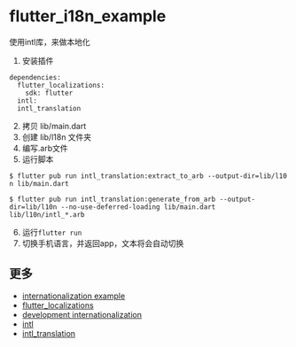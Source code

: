 # flutter_i18n_example

使用intl库，来做本地化

1. 安装插件
```
dependencies:
  flutter_localizations:
    sdk: flutter
  intl:
  intl_translation
```
  
2. 拷贝 lib/main.dart
3. 创建 lib/l18n 文件夹
4. 编写.arb文件
5. 运行脚本
  ```
  $ flutter pub run intl_translation:extract_to_arb --output-dir=lib/l10 n lib/main.dart

  $ flutter pub run intl_translation:generate_from_arb --output-dir=lib/l10n --no-use-deferred-loading lib/main.dart lib/l10n/intl_*.arb
  ```

  6. 运行`flutter run`
  7. 切换手机语言，并返回app，文本将会自动切换


  ## 更多
  - [internationalization example](https://github.com/flutter/website/tree/master/examples/internationalization)
  - [flutter_localizations](https://github.com/flutter/flutter/tree/master/packages/flutter_localizations/lib/src/l10n)
  - [development internationalization](https://flutter.dev/docs/development/accessibility-and-localization/internationalization)
  - [intl](https://pub.flutter-io.cn/packages/intl)
  - [intl_translation](https://pub.flutter-io.cn/packages/intl_translation)
